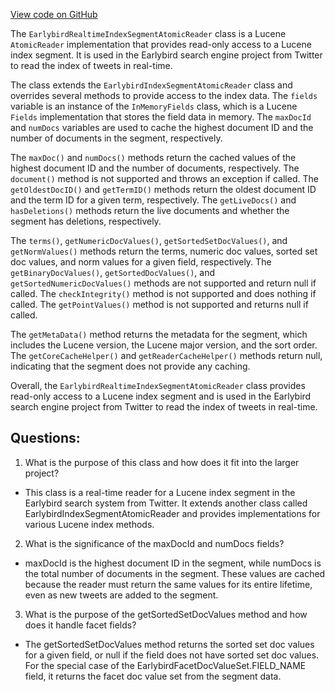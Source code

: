 [View code on GitHub](https://github.com/misbahsy/the-algorithm/src/java/com/twitter/search/core/earlybird/index/EarlybirdRealtimeIndexSegmentAtomicReader.java)

The `EarlybirdRealtimeIndexSegmentAtomicReader` class is a Lucene `AtomicReader` implementation that provides read-only access to a Lucene index segment. It is used in the Earlybird search engine project from Twitter to read the index of tweets in real-time. 

The class extends the `EarlybirdIndexSegmentAtomicReader` class and overrides several methods to provide access to the index data. The `fields` variable is an instance of the `InMemoryFields` class, which is a Lucene `Fields` implementation that stores the field data in memory. The `maxDocId` and `numDocs` variables are used to cache the highest document ID and the number of documents in the segment, respectively. 

The `maxDoc()` and `numDocs()` methods return the cached values of the highest document ID and the number of documents, respectively. The `document()` method is not supported and throws an exception if called. The `getOldestDocID()` and `getTermID()` methods return the oldest document ID and the term ID for a given term, respectively. The `getLiveDocs()` and `hasDeletions()` methods return the live documents and whether the segment has deletions, respectively. 

The `terms()`, `getNumericDocValues()`, `getSortedSetDocValues()`, and `getNormValues()` methods return the terms, numeric doc values, sorted set doc values, and norm values for a given field, respectively. The `getBinaryDocValues()`, `getSortedDocValues()`, and `getSortedNumericDocValues()` methods are not supported and return null if called. The `checkIntegrity()` method is not supported and does nothing if called. The `getPointValues()` method is not supported and returns null if called. 

The `getMetaData()` method returns the metadata for the segment, which includes the Lucene version, the Lucene major version, and the sort order. The `getCoreCacheHelper()` and `getReaderCacheHelper()` methods return null, indicating that the segment does not provide any caching. 

Overall, the `EarlybirdRealtimeIndexSegmentAtomicReader` class provides read-only access to a Lucene index segment and is used in the Earlybird search engine project from Twitter to read the index of tweets in real-time.
## Questions: 
 1. What is the purpose of this class and how does it fit into the larger project?
- This class is a real-time reader for a Lucene index segment in the Earlybird search system from Twitter. It extends another class called EarlybirdIndexSegmentAtomicReader and provides implementations for various Lucene index methods.

2. What is the significance of the maxDocId and numDocs fields?
- maxDocId is the highest document ID in the segment, while numDocs is the total number of documents in the segment. These values are cached because the reader must return the same values for its entire lifetime, even as new tweets are added to the segment.

3. What is the purpose of the getSortedSetDocValues method and how does it handle facet fields?
- The getSortedSetDocValues method returns the sorted set doc values for a given field, or null if the field does not have sorted set doc values. For the special case of the EarlybirdFacetDocValueSet.FIELD_NAME field, it returns the facet doc value set from the segment data.